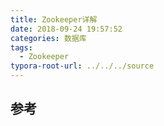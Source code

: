 ```yaml
---
title: Zookeeper详解
date: 2018-09-24 19:57:52
categories: 数据库
tags:
  - Zookeeper
typora-root-url: ../../../source
---
```








<!--more-->





## 参考

